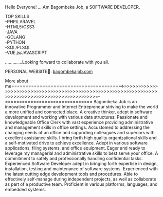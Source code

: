 Hello Everyone!
....Am Bagombeka Job,  a SOFTWARE DEVELOPER.
<p>TOP SKILLS<br>
-PHP/LARAVEL<br>
-HTML5/CSS3<br>
-JAVA<br>
-GOLANG<br>
-PYTHON<br>
-SQL/PLSQL<br>
-VUE.js/JAVASCRIPT</p>



..............Looking forward to collaborate with you all.

PERSONAL WEBSITE💯: <a href="bagombekajob.com">bagombekajob.com</a>


<p text-align="justify">
More about me========================================>>>>>>>>>>>>>>>>>>>>>>>>>>>>>>>>>>>>>>>>>>>>>>>>>>>>>>>>>>>>>>>>>>>>>>>>>>>>>>>>>>>>>>>>>>>>>>>>>>>=-===============================
Bagombeka Job is an innovative Programmer and Internet Entrepreneur striving to make the world a more unified and connected place. A creative thinker, adept in software development and working with various data structures. Passionate and knowledgeable Office Clerk with vast experience providing administrative and management skills in office settings. Accustomed to addressing the changing needs of an office and supporting colleagues and superiors with excellent assistance skills. I bring forth high quality organizational skills and a self-motivated drive to achieve excellence. Adept in various software applications, filing systems, and office equipment. Eager and ready to leverage my managerial and administrative skills to best serve your office. A commitment to safely and professionally handling confidential tasks. Experienced Software Developer adept in bringing forth expertise in design, installation, testing and maintenance of software systems. Experienced with the latest cutting edge development tools and procedures. Able to effectively self-manage during independent projects, as well as collaborate as part of a productive team. Proficient in various platforms, languages, and embedded systems.
  
</p>
